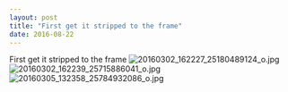 ```yaml
---
layout: post
title: "First get it stripped to the frame"
date: 2016-08-22 
---
```

First get it stripped to the frame﻿
![20160302_162227_25180489124_o.jpg](/k100-project/Photos/22-08-2016/20160302_162227_25180489124_o.jpg)
![20160302_162239_25715886041_o.jpg](/k100-project/Photos/22-08-2016/20160302_162239_25715886041_o.jpg)
![20160305_132358_25784932086_o.jpg](/k100-project/Photos/22-08-2016/20160305_132358_25784932086_o.jpg)